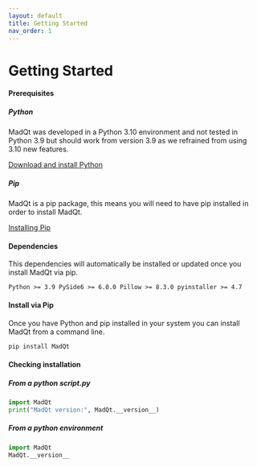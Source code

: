 ```yaml
---
layout: default
title: Getting Started
nav_order: 1
---
```


# Getting Started

#### Prerequisites

##### Python
MadQt was developed in a Python 3.10 environment
and not tested in Python 3.9 but should work
from version 3.9 as we refrained from using 3.10 new features.

[Download and install Python](https://www.python.org/downloads/)

##### Pip
MadQt is a pip package, this means you will need to have pip installed
in order to install MadQt.

[Installing Pip](https://pip.pypa.io/en/stable/installation/)

#### Dependencies
This dependencies will automatically be installed or updated once
you install MadQt via pip.

`Python >= 3.9
PySide6 >= 6.0.0
Pillow >= 8.3.0
pyinstaller >= 4.7
`

#### Install via Pip
Once you have Python and pip installed in your system you can
install MadQt from a command line.

```python
pip install MadQt
```

#### Checking installation

##### From a python script.py
```python
import MadQt
print("MadQt version:", MadQt.__version__)
```

##### From a python environment
```python
import MadQt
MadQt.__version__
```
